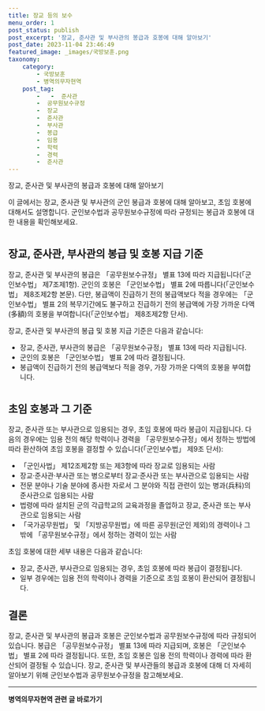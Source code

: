 ```yaml
---
title: 장교 등의 보수 
menu_order: 1
post_status: publish
post_excerpt: '장교, 준사관 및 부사관의 봉급과 호봉에 대해 알아보기'
post_date: 2023-11-04 23:46:49
featured_image: _images/국방보훈.png
taxonomy:
    category:
        - 국방보훈
        - 병역의무자현역
    post_tag:
        -   -  준사관
        -  공무원보수규정
        -  장교
        -  준사관
        -  부사관
        -  봉급
        -  임용
        -  학력
        -  경력
        -  준사관
---
```


장교, 준사관 및 부사관의 봉급과 호봉에 대해 알아보기

이 글에서는 장교, 준사관 및 부사관의 군인 봉급과 호봉에 대해 알아보고, 초임 호봉에 대해서도 설명합니다. 군인보수법과 공무원보수규정에 따라 규정되는 봉급과 호봉에 대한 내용을 확인해보세요.

#  
## 장교, 준사관, 부사관의 봉급 및 호봉 지급 기준

장교, 준사관 및 부사관의 봉급은 「공무원보수규정」 별표 13에 따라 지급됩니다(「군인보수법」 제7조제1항). 군인의 호봉은 「군인보수법」 별표 2에 따릅니다(「군인보수법」 제8조제2항 본문). 다만, 봉급액이 진급하기 전의 봉급액보다 적을 경우에는 「군인보수법」 별표 2의 복무기간에도 불구하고 진급하기 전의 봉급액에 가장 가까운 다액(多額)의 호봉을 부여합니다(「군인보수법」 제8조제2항 단서).

장교, 준사관 및 부사관의 봉급 및 호봉 지급 기준은 다음과 같습니다:
- 장교, 준사관, 부사관의 봉급은 「공무원보수규정」 별표 13에 따라 지급됩니다.
- 군인의 호봉은 「군인보수법」 별표 2에 따라 결정됩니다.
- 봉급액이 진급하기 전의 봉급액보다 적을 경우, 가장 가까운 다액의 호봉을 부여합니다.

#  
## 초임 호봉과 그 기준

장교, 준사관 또는 부사관으로 임용되는 경우, 초임 호봉에 따라 봉급이 지급됩니다. 다음의 경우에는 임용 전의 해당 학력이나 경력을 「공무원보수규정」에서 정하는 방법에 따라 환산하여 초임 호봉을 결정할 수 있습니다(「군인보수법」 제9조 단서):
- 「군인사법」 제12조제2항 또는 제3항에 따라 장교로 임용되는 사람
- 장교·준사관·부사관 또는 병으로부터 장교·준사관 또는 부사관으로 임용되는 사람
- 전문 분야나 기술 분야에 종사한 자로서 그 분야와 직접 관련이 있는 병과(兵科)의 준사관으로 임용되는 사람
- 법령에 따라 설치된 군의 각급학교의 교육과정을 졸업하고 장교, 준사관 또는 부사관으로 임용되는 사람
- 「국가공무원법」 및 「지방공무원법」에 따른 공무원(군인 제외)의 경력이나 그 밖에 「공무원보수규정」에서 정하는 경력이 있는 사람

초임 호봉에 대한 세부 내용은 다음과 같습니다:
- 장교, 준사관, 부사관으로 임용되는 경우, 초임 호봉에 따라 봉급이 결정됩니다.
- 일부 경우에는 임용 전의 학력이나 경력을 기준으로 초임 호봉이 환산되어 결정됩니다.

## 결론

장교, 준사관 및 부사관의 봉급과 호봉은 군인보수법과 공무원보수규정에 따라 규정되어 있습니다. 봉급은 「공무원보수규정」 별표 13에 따라 지급되며, 호봉은 「군인보수법」 별표 2에 따라 결정됩니다. 또한, 초임 호봉은 임용 전의 학력이나 경력에 따라 환산되어 결정될 수 있습니다. 장교, 준사관 및 부사관들의 봉급과 호봉에 대해 더 자세히 알아보기 위해 군인보수법과 공무원보수규정을 참고해보세요.
<!-- wp:separator -->
<hr class="wp-block-separator has-alpha-channel-opacity"/>
<!-- /wp:separator -->

<!-- wp:group {"backgroundColor":"base","layout":{"type":"constrained"}} -->
<div class="wp-block-group has-base-background-color has-background"><!-- wp:paragraph {"align":"center","fontSize":"medium"} -->
<p class="has-text-align-center has-large-font-size"><strong>병역의무자현역 관련 글 바로가기</strong></p>
<!-- /wp:paragraph -->


<!-- wp:latest-posts
{"categories":[{"id":9912,"count":19,"description":"","link":"https://uknowlaw.com/category/%eb%b3%91%ec%97%ad%ec%9d%98%eb%ac%b4%ec%9e%90%ed%98%84%ec%97%ad/","name":"병역의무자현역","slug":"병역의무자현역","taxonomy":"category","parent":0,"meta":[],"_links":{"self":[{"href":"https://uknowlaw.com/wp-json/wp/v2/categories/9912"}],"collection":[{"href":"https://uknowlaw.com/wp-json/wp/v2/categories"}],"about":[{"href":"https://uknowlaw.com/wp-json/wp/v2/taxonomies/category"}],"wp:post_type":[{"href":"https://uknowlaw.com/wp-json/wp/v2/posts?categories=9912"}],"curies":[{"name":"wp","href":"https://api.w.org/{rel}","templated":true}]}}]} /--></div>
<!-- /wp:group -->
